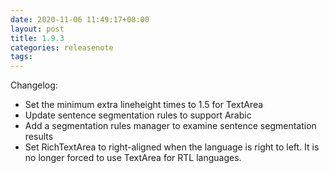 ```yaml
---
date: 2020-11-06 11:49:17+08:00
layout: post
title: 1.9.3
categories: releasenote
tags: 
---
```


Changelog:

* Set the minimum extra lineheight times to 1.5 for TextArea
* Update sentence segmentation rules to support Arabic
* Add a segmentation rules manager to examine sentence segmentation results
* Set RichTextArea to right-aligned when the language is right to left. It is no longer forced to use TextArea for RTL languages.